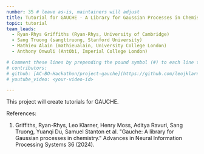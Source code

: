 ```yaml
---
number: 35 # leave as-is, maintainers will adjust
title: Tutorial for GAUCHE - A Library for Gaussian Processes in Chemistry
topic: tutorial
team_leads:
  - Ryan-Rhys Griffiths (Ryan-Rhys, University of Cambridge)
  - Sang Truong (sangttruong, Stanford University)
  - Mathieu Alain (mathieualain, University College London)
  - Anthony Onwuli (AntObi, Imperial College London)

# Comment these lines by prepending the pound symbol (#) to each line to hide these elements
# contributors:
# github: [AC-BO-Hackathon/project-gauche](https://github.com/leojklarner/gauche/blob/main/notebooks/Input%20Warping%20Bayesian%20Optimisation%20Over%20Molecules.ipynb)
# youtube_video: <your-video-id>

---
```


This project will create tutorials for GAUCHE.

References:

1. Griffiths, Ryan-Rhys, Leo Klarner, Henry Moss, Aditya Ravuri, Sang Truong, Yuanqi Du, Samuel Stanton et al. "Gauche: A library for Gaussian processes in chemistry." Advances in Neural Information Processing Systems 36 (2024).
